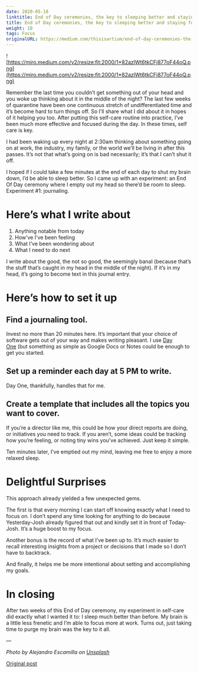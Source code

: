 ```yaml
---
date: 2020-05-18
linktitle: End of Day ceremonies, the key to sleeping better and staying focused during quarantine
title: End of Day ceremonies, the key to sleeping better and staying focused during quarantine
weight: 10
tags: Focus
originalURL: https://medium.com/thisisartium/end-of-day-ceremonies-the-key-to-sleeping-better-and-staying-focused-during-quarantine-7902b8e01339
---
```



![https://miro.medium.com/v2/resize:fit:2000/1*82azlWt6tkCFj877oF44oQ.png](https://miro.medium.com/v2/resize:fit:2000/1*82azlWt6tkCFj877oF44oQ.png)

Remember the last time you couldn’t get something out of your head and you woke up thinking about it in the middle of the night? The last few weeks of quarantine have been one continuous stretch of undifferentiated time and it’s become hard to turn things off. So I’ll share what I did about it in hopes of it helping you too. After putting this self-care routine into practice, I’ve been much more effective and focused during the day. In these times, self care is key.

I had been waking up every night at 2:30am thinking about something going on at work, the industry, my family, or the world we’ll be living in after this passes. It’s not that what’s going on is bad necessarily; it’s that I can’t shut it off.

I hoped if I could take a few minutes at the end of each day to shut my brain down, I’d be able to sleep better. So I came up with an experiment: an End Of Day ceremony where I empty out my head so there’d be room to sleep. Experiment #1: journaling.

# **Here’s what I write about**

1. Anything notable from today
2. How’ve I’ve been feeling
3. What I’ve been wondering about
4. What I need to do next

I write about the good, the not so good, the seemingly banal (because that’s the stuff that’s caught in my head in the middle of the night). If it’s in my head, it’s going to become text in this journal entry.

# **Here’s how to set it up**

## **Find a journaling tool.**

Invest no more than 20 minutes here. It’s important that your choice of software gets out of your way and makes writing pleasant. I use [Day One](https://dayone.me/) (but something as simple as Google Docs or Notes could be enough to get you started.

## **Set up a reminder each day at 5 PM to write.**

Day One, thankfully, handles that for me.

## **Create a template that includes all the topics you want to cover.**

If you’re a director like me, this could be how your direct reports are doing, or initiatives you need to track. If you aren’t, some ideas could be tracking how you’re feeling, or noting tiny wins you’ve achieved. Just keep it simple.

Ten minutes later, I’ve emptied out my mind, leaving me free to enjoy a more relaxed sleep.

# **Delightful Surprises**

This approach already yielded a few unexpected gems.

The first is that every morning I can start off knowing exactly what I need to focus on. I don’t spend any time looking for anything to do because Yesterday-Josh already figured that out and kindly set it in front of Today-Josh. It’s a huge boost to my focus.

Another bonus is the record of what I’ve been up to. It’s much easier to recall interesting insights from a project or decisions that I made so I don’t have to backtrack.

And finally, it helps me be more intentional about setting and accomplishing my goals.

# **In closing**

After two weeks of this End of Day ceremony, my experiment in self-care did exactly what I wanted it to: I sleep much better than before. My brain is a little less frenetic and I’m able to focus more at work. Turns out, just taking time to purge my brain was the key to it all.

—

*Photo by Alejandro Escamilla on [Unsplash](https://unsplash.com/s/photos/journaling?utm_source=unsplash&utm_medium=referral&utm_content=creditCopyText)*


[Original post](https://medium.com/thisisartium/end-of-day-ceremonies-the-key-to-sleeping-better-and-staying-focused-during-quarantine-7902b8e01339)
